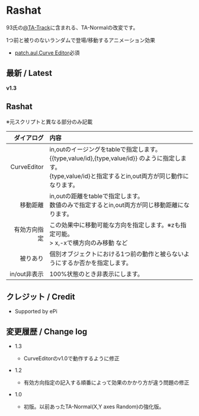 # Rashat

93氏の[@TA-Track](https://www.dropbox.com/sh/u73uud29hcxlply/AABH9ZhzL1P1kX-bWrL4asdDa?dl=0&preview=%40TA-Track.anm)に含まれる、TA-Normalの改変です。

1つ前と被りのないランダムで登場/移動するアニメーション効果

- [patch.aul](https://github.com/ePi5131/patch.aul),[Curve Editor](https://github.com/mimaraka/aviutl-plugin-curve_editor)必須

## 最新 / Latest

**v1.3**

## Rashat

※元スクリプトと異なる部分のみ記載

| ダイアログ | 内容 |
| -: | :- |
| CurveEditor | in,outのイージングをtableで指定します。<br>{{type,value/id},{type,value/id}} のように指定します。<br>{type,value/id}と指定するとin,out両方が同じ動作になります。 |
| 移動距離 | in,outの距離をtableで指定します。<br>数値のみで指定するとin,out両方が同じ移動距離になります。 |
| 有効方向指定 | この効果中に移動可能な方向を指定します。※zも指定可能。<br>> x,-xで横方向のみ移動 など |
| 被りあり | 個別オブジェクトにおける1つ前の動作と被らないようにするか否かを指定します。 |
| in/out非表示 | 100%状態のとき非表示にします。 |

## クレジット / Credit

- Supported by ePi


## 変更履歴 / Change log

- 1.3
    - CurveEditorのv1.0で動作するように修正

- 1.2
    - 有効方向指定の記入する順番によって効果のかかり方が違う問題の修正

- 1.0
    - 初版。以前あったTA-Normal(X,Y axes Random)の強化版。